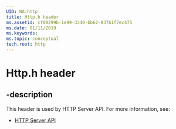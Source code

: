 ```yaml
---
UID: NA:http
title: Http.h header
ms.assetid: cf08299b-1e99-3340-bb62-837b1f7ec475
ms.date: 01/11/2019
ms.keywords: 
ms.topic: conceptual
tech.root: http
---
```


# Http.h header


## -description


This header is used by HTTP Server API. For more information, see:

- [HTTP Server API](../_http/index.md)


